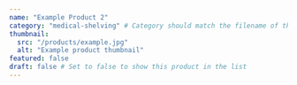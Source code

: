 ```yaml
---
name: "Example Product 2"
category: "medical-shelving" # Category should match the filename of the category file without the .md extension
thumbnail: 
  src: "/products/example.jpg"
  alt: "Example product thumbnail"
featured: false
draft: false # Set to false to show this product in the list
---
```


